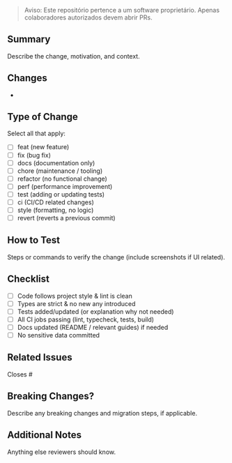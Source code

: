 > Aviso: Este repositório pertence a um software proprietário. Apenas colaboradores autorizados devem abrir PRs.

## Summary

Describe the change, motivation, and context.

## Changes

-

## Type of Change

Select all that apply:

- [ ] feat (new feature)
- [ ] fix (bug fix)
- [ ] docs (documentation only)
- [ ] chore (maintenance / tooling)
- [ ] refactor (no functional change)
- [ ] perf (performance improvement)
- [ ] test (adding or updating tests)
- [ ] ci (CI/CD related changes)
- [ ] style (formatting, no logic)
- [ ] revert (reverts a previous commit)

## How to Test

Steps or commands to verify the change (include screenshots if UI related).

## Checklist

- [ ] Code follows project style & lint is clean
- [ ] Types are strict & no new any introduced
- [ ] Tests added/updated (or explanation why not needed)
- [ ] All CI jobs passing (lint, typecheck, tests, build)
- [ ] Docs updated (README / relevant guides) if needed
- [ ] No sensitive data committed

## Related Issues

Closes #

## Breaking Changes?

Describe any breaking changes and migration steps, if applicable.

## Additional Notes

Anything else reviewers should know.
